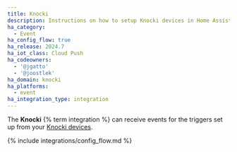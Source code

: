 ```yaml
---
title: Knocki
description: Instructions on how to setup Knocki devices in Home Assistant.
ha_category:
  - Event
ha_config_flow: true
ha_release: 2024.7
ha_iot_class: Cloud Push
ha_codeowners:
  - '@jgatto'
  - '@joostlek'
ha_domain: knocki
ha_platforms:
  - event
ha_integration_type: integration
---
```


The **Knocki** {% term integration %} can receive events for the triggers set up from your [Knocki devices](https://knocki.com/).

{% include integrations/config_flow.md %}
